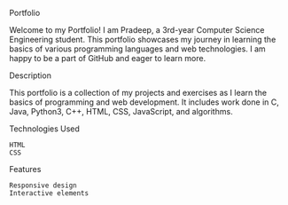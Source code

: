 Portfolio

Welcome to my Portfolio! I am Pradeep, a 3rd-year Computer Science Engineering student. This portfolio showcases my journey in learning the basics of various programming languages and web technologies. I am happy to be a part of GitHub and eager to learn more.

Description

This portfolio is a collection of my projects and exercises as I learn the basics of programming and web development. It includes work done in C, Java, Python3, C++, HTML, CSS, JavaScript, and algorithms.

Technologies Used

    HTML
    CSS

Features

    Responsive design
    Interactive elements
